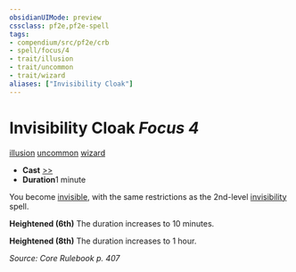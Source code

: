 ```yaml
---
obsidianUIMode: preview
cssclass: pf2e,pf2e-spell
tags:
- compendium/src/pf2e/crb
- spell/focus/4
- trait/illusion
- trait/uncommon
- trait/wizard
aliases: ["Invisibility Cloak"]
---
```

# Invisibility Cloak *Focus 4*   
[illusion](/rules/traits/illusion.md)  [uncommon](/rules/traits/uncommon.md)  [wizard](/rules/traits/wizard.md)  

- **Cast** [>>](/rules/core-rulebook/chapter-9-playing-the-game.md#Actions "Two-Action") 
- **Duration**1 minute

You become [invisible](/rules/conditions.md#Invisible), with the same restrictions as the 2nd-level [invisibility](/compendium/spells/invisibility.md) spell.

**Heightened (6th)** The duration increases to 10 minutes.

**Heightened (8th)** The duration increases to 1 hour.

*Source: Core Rulebook p. 407*